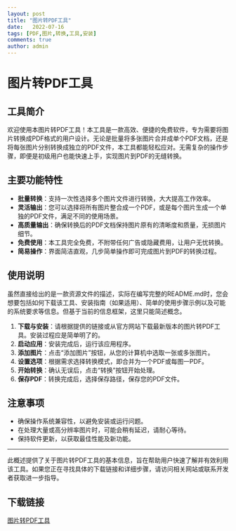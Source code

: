 ```yaml
---
layout: post
title: "图片转PDF工具"
date:   2022-07-16
tags: [PDF,图片,转换,工具,安装]
comments: true
author: admin
---
```

# 图片转PDF工具

## 工具简介

欢迎使用本图片转PDF工具！本工具是一款高效、便捷的免费软件，专为需要将图片转换成PDF格式的用户设计。无论是批量将多张图片合并成单个PDF文档，还是将每张图片分别转换成独立的PDF文件，本工具都能轻松应对。无需复杂的操作步骤，即便是初级用户也能快速上手，实现图片到PDF的无缝转换。

## 主要功能特性

- **批量转换**：支持一次性选择多个图片文件进行转换，大大提高工作效率。
- **灵活输出**：您可以选择将所有图片整合成一个PDF，或是每个图片生成一个单独的PDF文件，满足不同的使用场景。
- **高质量输出**：确保转换后的PDF文档保持图片原有的清晰度和质量，无损图片细节。
- **免费使用**：本工具完全免费，不附带任何广告或隐藏费用，让用户无忧转换。
- **简易操作**：界面简洁直观，几步简单操作即可完成图片到PDF的转换过程。

## 使用说明

虽然直接给出的是一款资源文件的描述，实际在编写完整的README.md时，您会想要包括如何下载该工具、安装指南（如果适用）、简单的使用步骤示例以及可能的系统要求等信息。但基于当前的信息框架，这里只能简述概念。

1. **下载与安装**：请根据提供的链接或从官方网站下载最新版本的图片转PDF工具。安装过程应是简单明了的。
2. **启动应用**：安装完成后，运行该应用程序。
3. **添加图片**：点击“添加图片”按钮，从您的计算机中选取一张或多张图片。
4. **设置选项**：根据需求选择转换模式，即合并为一个PDF或每图一PDF。
5. **开始转换**：确认无误后，点击“转换”按钮开始处理。
6. **保存PDF**：转换完成后，选择保存路径，保存您的PDF文件。

## 注意事项

- 确保操作系统兼容性，以避免安装或运行问题。
- 在处理大量或高分辨率图片时，可能会稍有延迟，请耐心等待。
- 保持软件更新，以获取最佳性能及新功能。

---

此概述提供了关于图片转PDF工具的基本信息，旨在帮助用户快速了解并有效利用该工具。如果您正在寻找具体的下载链接和详细步骤，请访问相关网站或联系开发者获取进一步指导。

## 下载链接

[图片转PDF工具](https://pan.quark.cn/s/bf0e3634182a)